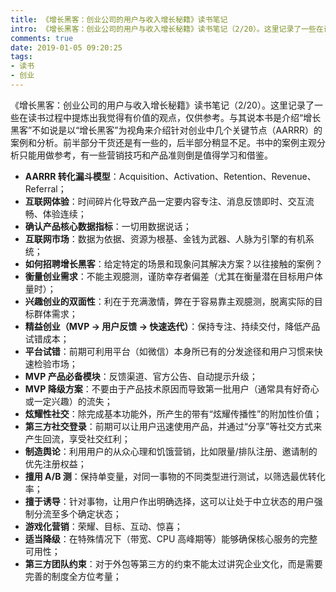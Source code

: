 ```yaml
---
title: 《增长黑客：创业公司的用户与收入增长秘籍》读书笔记
intro: 《增长黑客：创业公司的用户与收入增长秘籍》读书笔记（2/20）。这里记录了一些在读书过程中提炼出我觉得有价值的观点，仅供参考。与其说本书是介绍“增长黑客”不如说是以“增长黑客”为视角来介绍针对创业中几个关键节点（AARRR）的案例和分析。前半部分干货还是有一些的，后半部分稍显不足。书中的案例主观分析只能用做参考，有一些营销技巧和产品准则倒是值得学习和借鉴。 
comments: true
date: 2019-01-05 09:20:25
tags:
- 读书
- 创业
---
```


《增长黑客：创业公司的用户与收入增长秘籍》读书笔记（2/20）。这里记录了一些在读书过程中提炼出我觉得有价值的观点，仅供参考。与其说本书是介绍“增长黑客”不如说是以“增长黑客”为视角来介绍针对创业中几个关键节点（AARRR）的案例和分析。前半部分干货还是有一些的，后半部分稍显不足。书中的案例主观分析只能用做参考，有一些营销技巧和产品准则倒是值得学习和借鉴。 

* **AARRR 转化漏斗模型**：Acquisition、Activation、Retention、Revenue、Referral； 
* **互联网体验**：时间碎片化导致产品一定要内容专注、消息反馈即时、交互流畅、体验连续； 
* **确认产品核心数据指标**：一切用数据说话； 
* **互联网市场**：数据为依据、资源为根基、金钱为武器、人脉为引擎的有机系统； 
* **如何招聘增长黑客**：给定特定的场景和现象问其解决方案？以往接触的案例？ 
* **衡量创业需求**：不能主观臆测，谨防幸存者偏差（尤其在衡量潜在目标用户体量时）； 
* **兴趣创业的双面性**：利在于充满激情，弊在于容易靠主观臆测，脱离实际的目标群体需求； 
* **精益创业（MVP -> 用户反馈 -> 快速迭代）**：保持专注、持续交付，降低产品试错成本； 
* **平台试错**：前期可利用平台（如微信）本身所已有的分发途径和用户习惯来快速检验市场； 
* **MVP 产品必备模块**：反馈渠道、官方公告、自动提示升级； 
* **MVP 降级方案**：不要由于产品技术原因而导致第一批用户（通常具有好奇心或一定兴趣）的流失； 
* **炫耀性社交**：除完成基本功能外，所产生的带有“炫耀传播性”的附加性价值； 
* **第三方社交登录**：前期可以让用户迅速使用产品，并通过“分享”等社交方式来产生回流，享受社交红利； 
* **制造舆论**：利用用户的从众心理和饥饿营销，比如限量/排队注册、邀请制的优先注册权益； 
* **擅用 A/B 测**：保持单变量，对同一事物的不同类型进行测试，以筛选最优转化率；
* **擅于诱导**：针对事物，让用户作出明确选择，这可以让处于中立状态的用户强制分流至多个确定状态； 
* **游戏化营销**：荣耀、目标、互动、惊喜； 
* **适当降级**：在特殊情况下（带宽、CPU 高峰期等）能够确保核心服务的完整可用性； 
* **第三方团队约束**：对于外包等第三方的约束不能太过讲究企业文化，而是需要完善的制度全方位考量； 
